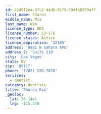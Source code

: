 ```yaml
---
id: 42d5f2ea-87c2-44d6-91f9-19dfe0359aff
first_name: Sharon
middle_name: Mia
last_name: Kim
license_type: DDS
license_number: S3-176
license_status: Active
license_expiration: '42185'
address: '8981 W Sahara AVE'
address_2: 'Suite 210'
city: 'Las Vegas'
state: NV
zip: '89117'
phone: '(702) 220-7878'
services:
  - dentist
category: dentists
title: 'Sharon Kim'
_geoloc:
  lat: 36.1441
  lng: -115.248
---
```

